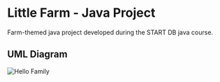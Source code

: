 # Little Farm - Java Project
Farm-themed java project developed during the START DB java course.

## UML Diagram
![Hello Family](http://www.plantuml.com/plantuml/proxy?cache=no&src=https://raw.githubusercontent.com/laurascotelari/java_project_little_farm/refs/heads/main/UML/littlefarm.puml )
